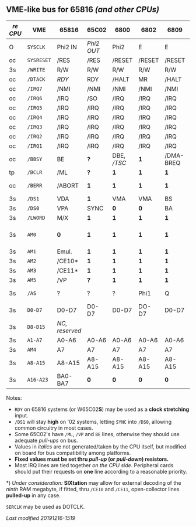 ## VME-like bus for 65816 _(and other CPUs)_

_re CPU_ | VME | 65816 | 65C02 | 6800 | 6802 | 6809 | 6809E
------ | --- | ----- | ----- | ---- | ---- | ---- | -----
O | `SYSCLK` | Phi2 IN | _Phi2 OUT_ | Phi2 | E | E | E
oc | `SYSRESET` | /RES | /RES | /RESET | /RESET | /RESET | /RESET
3s | `/WRITE` | R/W | R/W | R/W | R/W | R/W | R/W
oc | `/DTACK` | _RDY_ | RDY | /HALT | MR | /HALT | /HALT
oc | `/IRQ7` | /NMI | /NMI | /NMI | /NMI | /NMI | /NMI
oc | `/IRQ6` | /IRQ | /SO | /IRQ | /IRQ | /IRQ | /FIRQ
oc | `/IRQ5` | /IRQ | /IRQ | /IRQ | /IRQ | /IRQ | /FIRQ
oc | `/IRQ4` | /IRQ | /IRQ | /IRQ | /IRQ | /IRQ | /FIRQ
oc | `/IRQ3` | /IRQ | /IRQ | /IRQ | /IRQ | /IRQ | /IRQ
oc | `/IRQ2` | /IRQ | /IRQ | /IRQ | /IRQ | /IRQ | /IRQ
oc | `/IRQ1` | /IRQ | /IRQ | /IRQ | /IRQ | /IRQ | /IRQ
oc | `/BBSY` | BE | **?** | DBE, _/TSC_ | **1** | /DMA-BREQ | _/TSC_
tp | `/BCLR` | /ML | **?** | **1** | **1** | **1** | _/BUSY_
oc | `/BERR` | /ABORT | **1** | **1** | **1** | **1** | **1** (AVMA?)
3s | `/DS1` | VDA | **1** | VMA | VMA | BS | BS
3s | `/DS0` | VPA | SYNC | **0** | **0** | BA | BA
3s | `/LWORD` | M/X | **1** | **1** | **1** | **1** | **1**
3s | `AM0` | **0** | **1** | **1** | **1** | **1** | **1** _(65816 sense)_
3s | `AM1` | Emul. | **1** | **1** | **1** | **1** | **1**
3s | `AM2` | /CE10\* | **1** | **1** | **1** | **1** | **1**
3s | `AM3` | /CE11\* | **1** | **1** | **1** | **1** | **1**
3s | `AM5` | /VP | **?** | **1** | **1** | **1** | **1**
3s | `/AS` | ? | ? | ? | Phi1 | Q | Q _(16-bit bus?)_
3s | `D0-D7` | D0-D7 | D0-D7 | D0-D7 | DO-D7 | D0-D7 | D0-D7
3s | `D8-D15` | _NC, reserved_
3s | `A1-A7` | A0-A6 | A0-A6 | A0-A6 | A0-A6 | A0-A6 | A0-A6
3s | `AM4` | A7 | A7 | A7 | A7 | A7 | A7
3s | `A8-A15` | A8-A15 | A8-A15 | A8-A15 | A8-A15 | A8-A15 | A8-A15
3s | `A16-A23` | BA0-BA7 | **0** | **0** | **0** | **0** | **0**

Notes:

- `RDY` on 65816 systems (or W65C02**S**) may be used as a **clock stretching** input.
- `/DS1` will stay **high** on '02 systems, letting `SYNC` into `/DS0`, allowing common circuitry in most cases.
- Some 65C02's have `/ML`, `/VP` and `BE` lines, otherwise they should use adequate _pull-ups_ on bus.
- Values in _italics_ are not generated/taken by the CPU itself, but modified on board for bus compatibility among platforms.
- **Fixed values must be set thru _pull-up_ (or _pull-down_) resistors.**
- Most IRQ lines are tied together _on the CPU side_. Peripheral cards should put their requests on **one** line according to a reasonable priority.

\*) _Under consideration:_ **SIXtation** may allow for external decoding of the _ninth_ RAM megabyte, if fitted, thru `/CE10` and `/CE11`, open-collector lines **pulled-up** in any case.

`SERCLK` may be used as DOTCLK.

_Last modified 20191216-1519_
